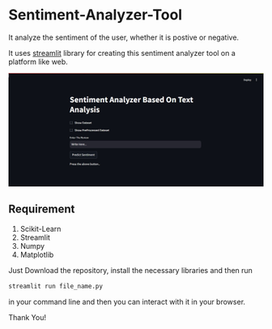 # Sentiment-Analyzer-Tool
 It analyze the sentiment of the user, whether it is postive or negative.
 
 It uses [streamlit](https://streamlit.io) library for creating this sentiment analyzer tool on a platform like web.
 
 <img src="https://github.com/ajafarsadiq2002/Sentiment-Analyzer-Tool/blob/master/png.png">
 
 ## Requirement
 1. Scikit-Learn
 2. Streamlit
 3. Numpy
 4. Matplotlib
 
Just Download the repository, install the necessary libraries and then run
 ```python
streamlit run file_name.py
```
in your command line and then you can interact with it in your browser.

Thank You!
